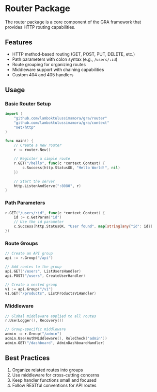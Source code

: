 # Router Package

The router package is a core component of the GRA framework that provides HTTP routing capabilities.

## Features

- HTTP method-based routing (GET, POST, PUT, DELETE, etc.)
- Path parameters with colon syntax (e.g., `/users/:id`)
- Route grouping for organizing routes
- Middleware support with chaining capabilities
- Custom 404 and 405 handlers

## Usage

### Basic Router Setup

```go
import (
    "github.com/lamboktulussimamora/gra/router"
    "github.com/lamboktulussimamora/gra/context"
    "net/http"
)

func main() {
    // Create a new router
    r := router.New()
    
    // Register a simple route
    r.GET("/hello", func(c *context.Context) {
        c.Success(http.StatusOK, "Hello World!", nil)
    })
    
    // Start the server
    http.ListenAndServe(":8080", r)
}
```

### Path Parameters

```go
r.GET("/users/:id", func(c *context.Context) {
    id := c.GetParam("id")
    // Use the id parameter
    c.Success(http.StatusOK, "User found", map[string]any{"id": id})
})
```

### Route Groups

```go
// Create an API group
api := r.Group("/api")

// Add routes to the group
api.GET("/users", ListUsersHandler)
api.POST("/users", CreateUserHandler)

// Create a nested group
v1 := api.Group("/v1")
v1.GET("/products", ListProductsV1Handler)
```

### Middleware

```go
// Global middleware applied to all routes
r.Use(Logger(), Recovery())

// Group-specific middleware
admin := r.Group("/admin")
admin.Use(AuthMiddleware(), RoleCheck("admin"))
admin.GET("/dashboard", AdminDashboardHandler)
```

## Best Practices

1. Organize related routes into groups
2. Use middleware for cross-cutting concerns
3. Keep handler functions small and focused
4. Follow RESTful conventions for API routes
